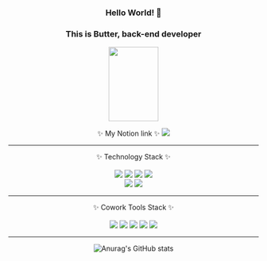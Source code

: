 

<!--
**Yangyunhui454545/Yangyunhui454545** is a ✨ _special_ ✨ repository because its `README.md` (this file) appears on your GitHub profile.

Here are some ideas to get you started:

- 🔭 I’m currently working on ...
- 🌱 I’m currently learning ...
- 👯 I’m looking to collaborate on ...
- 🤔 I’m looking for help with ...
- 💬 Ask me about ...
- 📫 How to reach me: ...
- 😄 Pronouns: ...
- ⚡ Fun fact: ...
-->
<div align="center">

  ### Hello World! 👋 
  ### This is Butter, back-end developer
  
  <img src="https://github.com/Yangyunhui454545/Yangyunhui454545/assets/43237961/49b12764-50e2-4873-a1c6-518946328fa1" width="100" height="150"/>

<br> 

✨ My Notion link ✨ <img src="https://img.shields.io/badge/notion-000000?style=for-the-badg&logo=notion&logoColor=white"/> 


<hr>
✨ Technology Stack ✨ <br> <br> 

<img src="https://img.shields.io/badge/java-437291?style=for-the-badge&logo=openjdk&logoColor=white"> 
<img src="https://img.shields.io/badge/mysql-4479A1?style=for-the-badge&logo=mysql&logoColor=white">
<img src="https://img.shields.io/badge/c++-00599C?style=for-the-badge&logo=c++&logoColor=white"> 
<img src="https://img.shields.io/badge/linux-FCC624?style=for-the-badg&logo=linux&logoColor=white"/> 
<br> 
<img src="https://img.shields.io/badge/spring-6DB33F?style=for-the-badg&logo=spring&logoColor=white"/> <img src="https://img.shields.io/badge/Springboot-6DB33F?style=for-the-badg&logo=Springboot&logoColor=white"/>


<hr>
✨ Cowork Tools Stack ✨ <br> <br> 
<img src="https://img.shields.io/badge/gitlab-FC6D26?style=for-the-badg&logo=gitlab&logoColor=white"/> <img src="https://img.shields.io/badge/git-F05032?style=for-the-badg&logo=git&logoColor=white"/> <img src="https://img.shields.io/badge/postman-FF6C37?style=for-the-badg&logo=postman&logoColor=white"/> <img src="https://img.shields.io/badge/notion-000000?style=for-the-badg&logo=notion&logoColor=white"/> <img src="https://img.shields.io/badge/swagger-85EA2D?style=for-the-badg&logo=swagger&logoColor=white"/> 

<hr>

![Anurag's GitHub stats](https://github-readme-stats.vercel.app/api?username=Yangyunhui454545&show_icons=true&theme=radical)
</div>
